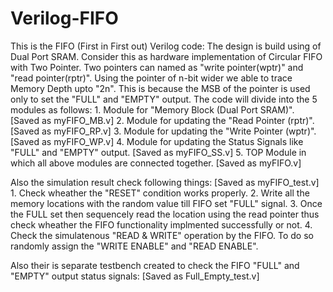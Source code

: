 # Verilog-FIFO
   This is the FIFO (First in First out) Verilog code:
   The design is build using of Dual Port SRAM.
   Consider this as hardware implementation of Circular FIFO with Two Pointer.
   Two pointers can named as "write pointer(wptr)" and "read pointer(rptr)".
   Using the pointer of n-bit wider we able to trace Memory Depth upto "2n".
   This is because the MSB of the pointer is used only to set the "FULL" and "EMPTY" output.
   The code will divide into the 5 modules as follows:
		  1. Module for "Memory Block (Dual Port SRAM)". [Saved as myFIFO_MB.v]
		  2. Module for updating the "Read Pointer (rptr)". [Saved as myFIFO_RP.v]
		  3. Module for updating the "Write Pointer (wptr)".  [Saved as myFIFO_WP.v]
		  4. Module for updating the Status Signals like "FULL" and "EMPTY" output. [Saved as myFIFO_SS.v]
		  5. TOP Module in which all above modules are connected together.  [Saved as myFIFO.v]

   Also the simulation result check following things: [Saved as myFIFO_test.v]
    1. Check wheather the "RESET" condition works properly.
	  2. Write all the memory locations with the random value till FIFO set "FULL" signal.
	  3. Once the FULL set then sequencely read the location using the read pointer 
	     thus check wheather the FIFO functionality implmented successfully or not.
	  4. Check the simulatenous "READ & WRITE" operation by the FIFO.
		  To do so randomly assign the "WRITE ENABLE" and "READ ENABLE".

  Also their is separate testbench created to check the FIFO "FULL" and "EMPTY" output status signals:
    [Saved as Full_Empty_test.v]
